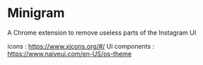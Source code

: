 # Minigram
A Chrome extension to remove useless parts of the Instagram UI


icons : https://www.xicons.org/#/
Ui components : https://www.naiveui.com/en-US/os-theme
